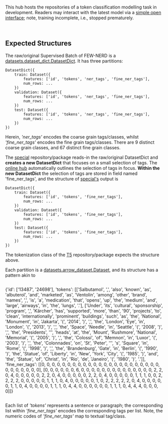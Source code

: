 <br>

This hub hosts the repositories of a token classification modelling task in development.  Readers may interact with the latest model via a  <a href="https://greyhypotheses-detecting-eclectic.hf.space/" target="_blank">simple open interface</a>; note, training incomplete, i.e., stopped prematurely.

<br>

## Expected Structures

The raw/original Supervised Batch of FEW-NERD is a <a href="https://huggingface.co/docs/datasets/package_reference/main_classes#datasets.DatasetDict" target="_blank">datasets.dataset_dict.DatasetDict</a>. It has three partitions:

```
DatasetDict({
    train: Dataset({
        features: ['id', 'tokens', 'ner_tags', 'fine_ner_tags'],
        num_rows: ...
    })
    validation: Dataset({
        features: ['id', 'tokens', 'ner_tags', 'fine_ner_tags'],
        num_rows: ...
    })
    test: Dataset({
        features: ['id', 'tokens', 'ner_tags', 'fine_ner_tags'],
        num_rows: ...
    })
})
```

Herein, *'ner_tags'* encodes the coarse grain tags/classes, whilst *'fine_ner_tags'* encodes the fine grain tags/classes.  There are 9 distinct coarse grain classes, and 67 distinct fine grain classes.  

The <a href="https://github.com/prehypotheses/special">special</a> repository/package reads-in the raw/original DatasetDict and **creates a new DatasetDict** that focuses on a small selection of tags.  The <a href="https://d3ju6iarczw32h.cloudfront.net/src/c-eclectic-data-profiles.html" target="_blank">online hub</a> automatically outlines the selection of tags in focus.  **Within the new  DatasetDict** the selection of tags are stored in field named 'fine_ner_tags', and the structure of <a href="https://github.com/prehypotheses/special">special's</a> output is

```
DatasetDict({
    train: Dataset({
        features: ['id', 'tokens', 'fine_ner_tags'],
        num_rows: ...
    })
    validation: Dataset({
        features: ['id', 'tokens', 'fine_ner_tags'],
        num_rows: ...
    })
    test: Dataset({
        features: ['id', 'tokens', 'fine_ner_tags'],
        num_rows: ...
    })
})
```

The tokenization class of the <a href="https://github.com/prehypotheses/t5/tree/master">T5</a> repository/package expects the structure above.


Each partition is a <a href="https://huggingface.co/docs/datasets/package_reference/main_classes#datasets.Dataset" target="_blank">datasets.arrow_dataset.Dataset</a>, and its structure has a pattern akin to

> ```
{'id': ['13487', '24698'], 'tokens': [['Salbutamol', ',', 'also', 'known', 'as', 'albuterol', 'and', 'marketed', 'as', 'Ventolin', 'among', 'other', 'brand', 'names', ',', 'is', 'a', 'medication', 'that', 'opens', 'up', 'the', 'medium', 'and', 'large', 'airways', 'in', 'the', 'lungs', '.'], ['Under', 'its', 'cultural', 'sponsorship', 'program', ',', 'Kärcher', 'has', 'supported', 'more', 'than', '90', 'projects', 'to', 'clean', 'internationally', 'prominent', 'buildings', 'such', 'as', 'the', 'National', 'Monument', 'in', 'Jakarta', '(', '2014', ')', ',', 'the', 'London', 'Eye', 'in', 'London', '(', '2013', ')', ',', 'the', 'Space', 'Needle', 'in', 'Seattle', '(', '2008', ')', ',', 'the', 'Presidents', '’', 'heads', 'at', 'the', 'Mount', 'Rushmore', 'National', 'Memorial', '(', '2005', ')', ',', 'the', 'Colossi', 'of', 'Memnon', 'in', 'Luxor', '(', '2003', ')', ',', 'the', 'Colonnades', 'on', 'St', 'Peter', '’', 's', 'Square', 'in', 'Rome', '(', '1998', ')', ',', 'the', 'Brandenburg', 'Gate', 'in', 'Berlin', '(', '1990', ')', 'the', 'Statue', 'of', 'Liberty', 'in', 'New', 'York', 'City', '(', '1985', ')', 'and', 'the', 'Statue', 'of', 'Christ', 'in', 'Rio', 'de', 'Janeiro', '(', '1980', ')', '.']], 'fine_ner_tags': [[0, 0, 0, 0, 0, 0, 0, 0, 0, 0, 0, 0, 0, 0, 0, 0, 0, 0, 0, 0, 0, 0, 0, 0, 0, 0, 0, 0, 0, 0], [0, 0, 0, 0, 0, 0, 6, 0, 0, 0, 0, 0, 0, 0, 0, 0, 0, 0, 0, 0, 0, 2, 2, 0, 4, 0, 0, 0, 0, 0, 2, 2, 0, 4, 0, 0, 0, 0, 0, 2, 2, 0, 4, 0, 0, 0, 0, 0, 1, 1, 1, 0, 0, 2, 2, 2, 2, 0, 0, 0, 0, 0, 1, 1, 1, 0, 4, 0, 0, 0, 0, 0, 1, 0, 2, 2, 2, 2, 2, 0, 4, 0, 0, 0, 0, 0, 1, 1, 0, 4, 0, 0, 0, 0, 1, 1, 1, 0, 4, 4, 0, 0, 0, 0, 0, 0, 1, 1, 1, 0, 4, 4, 4, 0, 0, 0, 0]]}
> ```

Each list of *'tokens'* represents a sentence or paragraph; the corresponding list within *'fine_ner_tags'* encodes the corresponding tags per list.  Note, the numeric codes of *'fine_ner_tags'* map to textual tag/class.

<br>
<br>

<br>
<br>

<br>
<br>

<br>
<br>

<!--

**Here are some ideas to get you started:**

🙋‍♀️ A short introduction - what is your organization all about?
🌈 Contribution guidelines - how can the community get involved?
👩‍💻 Useful resources - where can the community find your docs? Is there anything else the community should know?
🍿 Fun facts - what does your team eat for breakfast?
🧙 Remember, you can do mighty things with the power of [Markdown](https://docs.github.com/github/writing-on-github/getting-started-with-writing-and-formatting-on-github/basic-writing-and-formatting-syntax)
-->

